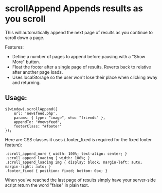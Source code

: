 scrollAppend Appends results as you scroll
===============================

This will automatically append the next page of results as you continue to scroll down a page.

Features:

- Define a number of pages to append before pausing with a "Show More" button.
- Float the footer after a single page of results. Reverts back to relative after another page loads.
- Uses localStorage so the user won't lose their place when clicking away and returning.

Usage:
---
```
$(window).scrollAppend({
	url: 'newsfeed.php',
	params: { type: "image", who: "friends" },
	appendTo: "#newsfeed",
	footerClass: "#footer"
});
```

Here are CSS classes it uses (.footer_fixed is required for the fixed footer feature):
 
```
.scroll_append_more { width: 100%; text-align: center; }
.scroll_append_loading { width: 100%; }
.scroll_append_loading img { display: block; margin-left: auto; margin-right: auto; }
.footer_fixed { position: fixed; bottom: 0px; }
```

When you've reached the last page of results simply have your server-side script return the word "false" in plain text.
